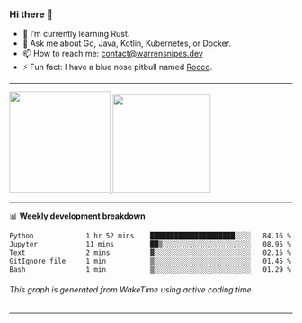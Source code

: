 ### Hi there 👋

- 🌱 I’m currently learning Rust.
- 💬 Ask me about Go, Java, Kotlin, Kubernetes, or Docker.
- 📫 How to reach me: contact@warrensnipes.dev
- ⚡ Fun fact: I have a blue nose pitbull named [Rocco](https://i.imgur.com/iLsSCKu.jpg).

-------


<a href="https://github.com/LockedThread/LockedThread">
  <img height="180em" src="https://github-readme-stats.vercel.app/api?username=LockedThread&theme=transparent&bg_color=00000000&show_icons=true&count_private=true" />
  <img height="174em" src="https://github-readme-stats.vercel.app/api/top-langs?username=LockedThread&theme=transparent&layout=compact&hide_progress=true&bg_color=00000000" />
  </a>

-------

📊 **Weekly development breakdown**
<!--START_SECTION:waka-->

```txt
Python             1 hr 52 mins    █████████████████████░░░░   84.16 %
Jupyter            11 mins         ██▒░░░░░░░░░░░░░░░░░░░░░░   08.95 %
Text               2 mins          ▓░░░░░░░░░░░░░░░░░░░░░░░░   02.15 %
GitIgnore file     1 min           ▒░░░░░░░░░░░░░░░░░░░░░░░░   01.45 %
Bash               1 min           ▒░░░░░░░░░░░░░░░░░░░░░░░░   01.29 %
```

<!--END_SECTION:waka-->
###### *This graph is generated from WakeTime using active coding time*
-------
